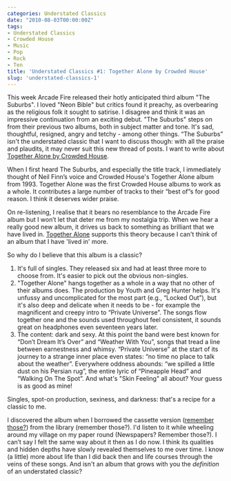 ```yaml
---
categories: Understated Classics
date: "2010-08-03T00:00:00Z"
tags:
- Understated Classics
- Crowded House
- Music
- Pop
- Rock
- Ten
title: 'Understated Classics #1: Together Alone by Crowded House'
slug: 'understated-classics-1'
---
```


This week Arcade Fire released their hotly anticipated third album "The Suburbs".  I loved "Neon Bible" but critics found it preachy, as overbearing as the religious folk it sought to satirise. I disagree and think it was an impressive continuation from an exciting debut. "The Suburbs" steps on from their previous two albums, both in subject matter and tone. It's sad, thoughtful, resigned, angry and tetchy - among other things. “The Suburbs” isn't the understated classic that I want to discuss though: with all the praise and plaudits, it may never suit this new thread of posts. I want to write about [Together Alone by Crowded House](http://en.wikipedia.org/wiki/Together_Alone).

When I first heard The Suburbs, and especially the title track, I immediately thought of Neil Finn’s voice and Crowded House's Together Alone album from 1993. Together Alone was the first Crowded House albums to work as a whole. It contributes a large number of tracks to their “best of”s for good reason. I think it deserves wider praise.

On re-listening, I realise that it bears no resemblance to the Arcade Fire album but I won’t let that deter me from my nostalgia trip. When we hear a really good new album, it drives us back to something as brilliant that we have lived in. [Together Alone](http://www.last.fm/music/Crowded+House/Together+Alone) supports this theory because I can't think of an album that I have 'lived in' more.

So why do I believe that this album is a classic?

1. It's full of singles. They released six and had at least three more to choose from. It's easier to pick out the obvious non-singles.
2. "Together Alone" hangs together as a whole in a way that no other of their albums does. The production by Youth and Greg Hunter helps. It's unfussy and uncomplicated for the most part (e.g., “Locked Out”), but it's also deep and delicate when it needs to be - for example the magnificent and creepy intro to “Private Universe”. The songs flow together one and the sounds used throughout feel consistent, it sounds great on headphones even seventeen years later.
3. The content: dark and sexy. At this point the band were best known for “Don’t Dream It’s Over” and “Weather With You”, songs that tread a line between earnestness and whimsy. “Private Universe” at the start of its journey to a strange inner place even states: “no time no place to talk about the weather”. Everywhere oddness abounds: “we spilled a little dust on his Persian rug”, the entire lyric of “Pineapple Head” and “Walking On The Spot”. And what's "Skin Feeling" all about? Your guess is as good as mine!

Singles, spot-on production, sexiness, and darkness: that's a recipe for a classic to me.

I discovered the album when I borrowed the cassette version ([remember those?](http://www.pastemagazine.com/articles/2010/08/tape-delay-after-years-in-the-musical-margins-cass.html)) from the library (remember those?). I'd listen to it while wheeling around my village on my paper round (Newspapers? Remember those?). I can’t say I felt the same way about it then as I do now. I think its qualities and hidden depths have slowly revealed themselves to me over time. I know (a little) more about life than I did back then and life courses through the veins of these songs. And isn't an album that grows with you the *definition* of an understated classic?
